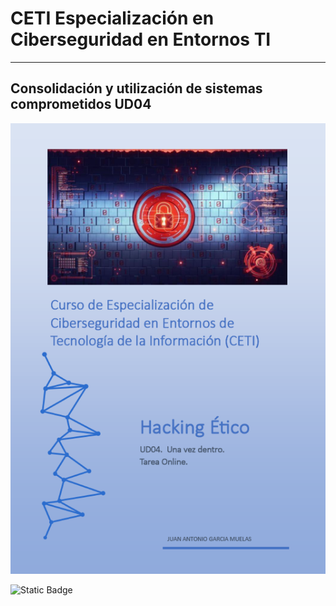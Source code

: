 # CETI Especialización en Ciberseguridad en Entornos TI
---
## Consolidación y utilización de sistemas comprometidos UD04

![Hacking Ético](./Portada-HE4.png "Consolidación y utilización de sistemas comprometidos") 

![Static Badge](https://img.shields.io/badge/%E2%9C%85%20Calificaci%C3%B3n%3A-10-%2362f395?style=for-the-badge&labelColor=%2362f395&color=%2362f395)
